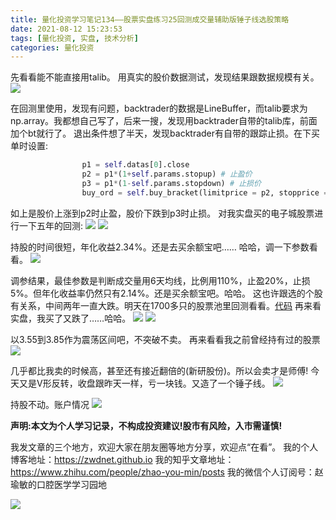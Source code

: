 ```yaml
---
title: 量化投资学习笔记134——股票实盘练习25回测成交量辅助版锤子线选股策略
date: 2021-08-12 15:23:53
tags: [量化投资, 实盘, 技术分析]
categories: 量化投资
---
```

先看看能不能直接用talib。
用真实的股价数据测试，发现结果跟数据规模有关。
![](https://zymblog-1258069789.cos.ap-chengdu.myqcloud.com/blog0178-QTLearn/104/01.jpg)

在回测里使用，发现有问题，backtrader的数据是LineBuffer，而talib要求为np.array。我都想自己写了，后来一搜，发现用backtrader自带的talib库，前面加个bt就行了。
退出条件想了半天，发现backtrader有自带的跟踪止损。在下买单时设置:
```python
                p1 = self.datas[0].close
                p2 = p1*(1+self.params.stopup) # 止盈价
                p3 = p1*(1-self.params.stopdown) # 止损价
                buy_ord = self.buy_bracket(limitprice = p2, stopprice = p3, exectype = bt.Order.Market)
```
如上是股价上涨到p2时止盈，股价下跌到p3时止损。
对我实盘买的电子城股票进行一下五年的回测:
![](https://zymblog-1258069789.cos.ap-chengdu.myqcloud.com/blog0178-QTLearn/104/02.png)
![](https://zymblog-1258069789.cos.ap-chengdu.myqcloud.com/blog0178-QTLearn/104/03.png)


持股的时间很短，年化收益2.34%。还是去买余额宝吧……
哈哈，调一下参数看看。
![](https://zymblog-1258069789.cos.ap-chengdu.myqcloud.com/blog0178-QTLearn/104/04.jpg)

调参结果，最佳参数是判断成交量用6天均线，比例用110%，止盈20%，止损5%。但年化收益率仍然只有2.14%。还是买余额宝吧。哈哈。
这也许跟选的个股有关系，中间两年一直大跌。明天在1700多只的股票池里回测看看。[代码](https://github.com/zwdnet/stockpractice/blob/main/vva/doTest.py)
再来看实盘，我买了又跌了……哈哈。
![](https://zymblog-1258069789.cos.ap-chengdu.myqcloud.com/blog0178-QTLearn/104/05.jpg)
![](https://zymblog-1258069789.cos.ap-chengdu.myqcloud.com/blog0178-QTLearn/104/06.jpg)


以3.55到3.85作为震荡区间吧，不突破不卖。
再来看看我之前曾经持有过的股票
![](https://zymblog-1258069789.cos.ap-chengdu.myqcloud.com/blog0178-QTLearn/104/07.jpg)

几乎都比我卖的时候高，甚至还有接近翻倍的(新研股份)。所以会卖才是师傅!
今天又是V形反转，收盘跟昨天一样，亏一块钱。又造了一个锤子线。
![](https://zymblog-1258069789.cos.ap-chengdu.myqcloud.com/blog0178-QTLearn/104/08.jpg)

持股不动。账户情况
![](https://zymblog-1258069789.cos.ap-chengdu.myqcloud.com/blog0178-QTLearn/104/09.jpg)







**声明:本文为个人学习记录，不构成投资建议!股市有风险，入市需谨慎!**




我发文章的三个地方，欢迎大家在朋友圈等地方分享，欢迎点“在看”。
我的个人博客地址：https://zwdnet.github.io
我的知乎文章地址： https://www.zhihu.com/people/zhao-you-min/posts
我的微信个人订阅号：赵瑜敏的口腔医学学习园地




![](https://zymblog-1258069789.cos.ap-chengdu.myqcloud.com/other/wx.jpg)